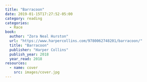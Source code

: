 ```yaml
---
title: "Barracoon"
date: 2019-01-15T17:27:52-05:00
category: reading
categories:
  - Race
book:
  author: "Zora Neal Hurston"
  url: "https://www.harpercollins.com/9780062748201/barracoon/"
  title: "Barracoon"
  publisher: "Harper Collins"
  publish_year: 2018
  year_read: 2018
resources:
  - name: cover
    src: images/cover.jpg
---
```


